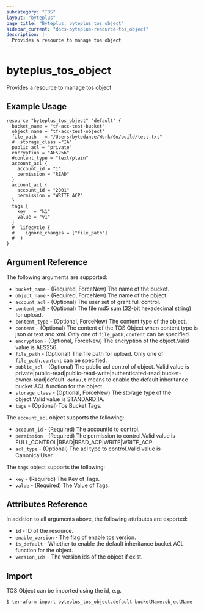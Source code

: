 ```yaml
---
subcategory: "TOS"
layout: "byteplus"
page_title: "Byteplus: byteplus_tos_object"
sidebar_current: "docs-byteplus-resource-tos_object"
description: |-
  Provides a resource to manage tos object
---
```

# byteplus_tos_object
Provides a resource to manage tos object
## Example Usage
```hcl
resource "byteplus_tos_object" "default" {
  bucket_name = "tf-acc-test-bucket"
  object_name = "tf-acc-test-object"
  file_path   = "/Users/bytedance/Work/Go/build/test.txt"
  #  storage_class ="IA"
  public_acl = "private"
  encryption = "AES256"
  #content_type = "text/plain"
  account_acl {
    account_id = "1"
    permission = "READ"
  }
  account_acl {
    account_id = "2001"
    permission = "WRITE_ACP"
  }
  tags {
    key   = "k1"
    value = "v1"
  }
  #  lifecycle {
  #    ignore_changes = ["file_path"]
  #  }
}
```
## Argument Reference
The following arguments are supported:
* `bucket_name` - (Required, ForceNew) The name of the bucket.
* `object_name` - (Required, ForceNew) The name of the object.
* `account_acl` - (Optional) The user set of grant full control.
* `content_md5` - (Optional) The file md5 sum (32-bit hexadecimal string) for upload.
* `content_type` - (Optional, ForceNew) The content type of the object.
* `content` - (Optional) The content of the TOS Object when content type is json or text and xml. Only one of `file_path,content` can be specified.
* `encryption` - (Optional, ForceNew) The encryption of the object.Valid value is AES256.
* `file_path` - (Optional) The file path for upload. Only one of `file_path,content` can be specified.
* `public_acl` - (Optional) The public acl control of object. Valid value is private|public-read|public-read-write|authenticated-read|bucket-owner-read|default. `default` means to enable the default inheritance bucket ACL function for the object.
* `storage_class` - (Optional, ForceNew) The storage type of the object.Valid value is STANDARD|IA.
* `tags` - (Optional) Tos Bucket Tags.

The `account_acl` object supports the following:

* `account_id` - (Required) The accountId to control.
* `permission` - (Required) The permission to control.Valid value is FULL_CONTROL|READ|READ_ACP|WRITE|WRITE_ACP.
* `acl_type` - (Optional) The acl type to control.Valid value is CanonicalUser.

The `tags` object supports the following:

* `key` - (Required) The Key of Tags.
* `value` - (Required) The Value of Tags.

## Attributes Reference
In addition to all arguments above, the following attributes are exported:
* `id` - ID of the resource.
* `enable_version` - The flag of enable tos version.
* `is_default` - Whether to enable the default inheritance bucket ACL function for the object.
* `version_ids` - The version ids of the object if exist.


## Import
TOS Object can be imported using the id, e.g.
```
$ terraform import byteplus_tos_object.default bucketName:objectName
```

